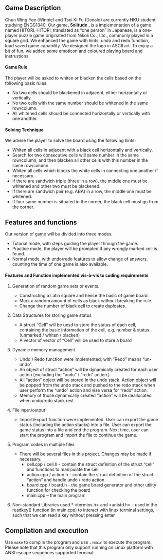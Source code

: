 ## Game Description

Chun Wing Yee (Winnie) and Tsoi Ki Fu (Donald) are currently HKU student studying ENGG1340. Our game, **Solitudo** , is a implementation of a game named HITORI. HITORI, translated as “one person” in Japanese, is a one-player puzzle game originated from Nikoli Co., Ltd., commonly played in a square grid. We enhanced the game with hints, undo and redo function, load saved game capability. We designed the logo in ASCII art. To enjoy a bit of fun, we added some emoticon and  coloured playing board and instrustions.

#### Game Rule
The player will be asked to whiten or blacken the cells based on the following basic rules:
*   No two cells should be blackened in adjacent, either horizontally or vertically.
*   No two cells with the same number should be whitened in the same row/column.
*   All whitened cells should be connected horizontally or vertically with one another.

#### Solving Technique
We advise the player to solve the board using the following hints:
*   Whiten all cells in adjacent with a black cell horizontally and vertically.
*   Search for two consecutive cells will same number in the same row/column, and then blacken all other cells with this number in the same row/column.
*   Whiten all cells which blocks the white cells in connecting one another if necessary.
*   If there are sandwich triple (three in a row), the middle one must be whitened and other two must be blackened.
*   If there are sandwich pair (e.g. ABA) in a row, the middle one must be whitened.
*   If four same number is situated in the corner, the black cell must go from the corner.

## Features and functions
Our version of game will be divided into three modes. 
*   Tutorial mode, with steps guiding the player through the game. 
*   Practice mode, the player will be prompted if any wrongly marked cell is found. 
*   Normal mode, with undo/redo features to allow change of answers, counting the time of one game is also available.


#### Features and Function implemented vis-à-vis to coding requirements
1.  Generation of random game sets or events.
    *   Constructing a Latin square and hence the basic of game board.
    *   Mark a random amount of cells as black without breaking the rule.
    *   Change the number of black cell to create duplcates.

2.  Data Structures for storing game status
    *   A struct “Cell” will be uesd to store the status of each cell, containing the basic information of the cell, e.g. number & status (unmarked / whiten / blacken)
    *   A vector of vector of “Cell” will be used to store a board

3.  Dynamic memory management
    *   Undo / Redo function were implemented, with “Redo” means “un-undo”.
    *   An object of struct “action” will be dynamically created for each user action (excluding the “undo” / “redo” action.)
    *   All “action” object will be stored in the undo stack. Action object will be popped from the undo stack and pushed to the redo stack when user perform the “undo” action and vise versa for “redo” action.
    *	Memory of those dynamically created “action” will be deallocated when undo/redo stack rest
    

4.  File input/output
    *   Import/Export function were implemented. User can export the game status (including the action stacks) into a file. User can export the game status into a file and end the program. Next time, user can start the program and import the file to continue the game.

5.  Program codes in multiple files
    *   There will be several files in this project. Changes may be made if necessary. 
	    *   cell.cpp / cell.h - contain the struct definition of the struct “cell” and functions to manipulate the cell
	    *   action.cpp / action.h – contain the struct definition of the struct “action” and handle undo / redo action.
	    *	board.cpp / board.h - the game board generator and other utility function for checking the board
	    *   main.cpp – the main program
	    
6.   Non-standard Libraries used
	*   <termios.h> and <unistd.h> - used in the readkey() function (in main.cpp) to interact with linux terminal settings, such that we can read a key without pressing enter


## Compilation and execution
Use `make` to compile the program and use `./main` to execute the program. Please note that this program only support running on Linux platform with ANSI escape sequences supported terminal
	

